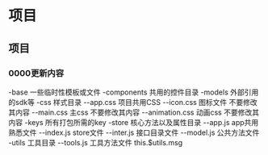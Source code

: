 # 项目

## 项目

### 0000更新内容

-base 一些临时性模板或文件
-components 共用的控件目录
-models 外部引用的sdk等
-css 样式目录
--app.css  项目共用CSS 
--icon.css 图标文件 不要修改其内容
--main.css 主css 不要修改其内容
--animation.css 动画css 不要修改其内容
-keys 所有打包所需的key
-store 核心方法以及属性目录
--app.js app共用熟悉文件
--index.js store文件
--inter.js 接口目录文件
--model.js 公共方法文件
-utils 工具目录
--tools.js 工具方法文件  this.$utils.msg

